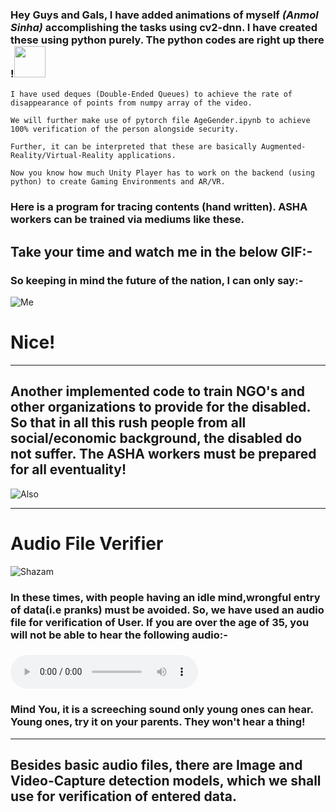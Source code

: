 ### Hey Guys and Gals, I have added animations of myself _(Anmol Sinha)_ accomplishing the tasks using cv2-dnn. I have created these using python purely. The python codes are right up there !<img src="https://thumbs.gfycat.com/TartTastyHammerheadbird-size_restricted.gif" height=50 width=50>
    I have used deques (Double-Ended Queues) to achieve the rate of disappearance of points from numpy array of the video.
    
    We will further make use of pytorch file AgeGender.ipynb to achieve 100% verification of the person alongside security.
    
    Further, it can be interpreted that these are basically Augmented-Reality/Virtual-Reality applications. 
    
    Now you know how much Unity Player has to work on the backend (using python) to create Gaming Environments and AR/VR.
    
### Here is a program for tracing contents (hand written). ASHA workers can be trained via mediums like these.
## Take your time and watch me in the below GIF:-
### So keeping in mind the future of the nation, I can only say:-
![Me](https://github.com/Vedant-S/CoViD-PDS-Plus/blob/master/Code/ML_Applications/Deep_Learning/nice.gif) 
# Nice!
_____________________________________________________________________________________________________________________
## Another implemented code to train NGO's and other organizations to provide for the disabled. So that in all this rush people from all social/economic background, the disabled do not suffer. The ASHA workers must be prepared for all eventuality!
![Also](https://github.com/Vedant-S/CoViD-PDS-Plus/blob/master/Code/ML_Applications/Deep_Learning/teaching.gif)
_____________________________________________________________________________________________________________________
# Audio File Verifier
![Shazam](https://hackernoon.com/hn-images/1*xbiQh8B_KJaMFU193I9mwA.gif)
### In these times, with people having an idle mind,wrongful entry of data(i.e pranks) must be avoided. So, we have used an audio file for verification of User. If you are over the age of 35, you will not be able to hear the following audio:-
### ![Click here to play!](https://raw.githubusercontent.com/Vedant-S/CoViD-PDS-Plus/master/Code/ML_Applications/Deep_Learning/AUD-20200426-WA0010.mp3)
### Mind You, it is a screeching sound only young ones can hear. Young ones, try it on your parents. They won't hear a thing!
_______________________________________________________________________________________________________________________
## Besides basic audio files, there are Image and Video-Capture detection models, which we shall use for verification of entered data.
